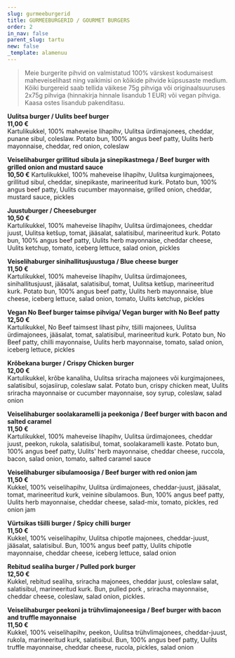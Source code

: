 ```yaml
---
slug: gurmeeburgerid
title: GURMEEBURGERID / GOURMET BURGERS
order: 2
in_nav: false
parent_slug: tartu
new: false
_template: alamenuu
---
```


<div class="ellipsis"></div>

> Meie burgerite pihvid on valmistatud 100% värskest kodumaisest maheveiselihast ning vaikimisi on kõikide pihvide küpsusaste medium. Kõiki burgereid saab tellida väikese 75g pihviga või originaalsuuruses 2x75g pihviga (hinnakirja hinnale lisandub 1 EUR) või vegan pihviga. Kaasa ostes lisandub pakenditasu.

<span class="special"></span> **Uulitsa burger / Uulits beef burger**\
**11,00 €**\
<span class="koostis">Kartulikukkel, 100% maheveise lihapihv, Uulitsa ürdimajonees, cheddar, punane sibul, coleslaw. Potato bun, 100% angus beef patty, Uulits herb mayonnaise, cheddar, red onion, coleslaw</span>

**Veiselihaburger grillitud sibula ja sinepikastmega / Beef burger with grilled onion and mustard sauce**\
**10,50 €** <span class="koostis">Kartulikukkel, 100% maheveise lihapihv, Uulitsa kurgimajonees,  grillitud sibul, cheddar, sinepikaste, marineeritud kurk. Potato bun, 100% angus beef patty, Uulits cucumber mayonnaise, grilled onion, cheddar, mustard sauce, pickles</span>

**Juustuburger / Cheeseburger**\
**10,50 €**\
<span class="koostis">Kartulikukkel, 100% maheveise lihapihv, Uulitsa ürdimajonees, cheddar juust, Uulitsa ketšup, tomat, jääsalat, salatisibul, marineeritud kurk. Potato bun, 100% angus beef patty, Uulits herb mayonnaise, cheddar cheese, Uulits ketchup, tomato, iceberg lettuce, salad onion, pickles</span>

**Veiselihaburger sinihallitusjuustuga / Blue cheese burger**\
**11,50 €**\
<span class="koostis">Kartulikukkel, 100% maheveise lihapihv, Uulitsa ürdimajonees, sinihallitusjuust, jääsalat, salatisibul, tomat, Uulitsa ketšup, marineeritud kurk. Potato bun, 100% angus beef patty, Uulits herb mayonnaise, blue cheese, iceberg lettuce, salad onion, tomato, Uulits ketchup, pickles</span>

<span class="special"></span> **Vegan No Beef burger taimse pihviga/ Vegan burger with No Beef patty**\
**12,50 €**\
<span class="koostis">Kartulikukkel, No Beef taimsest lihast pihv, tšilli majonees, Uulitsa ürdimajonees,  jääsalat, tomat, salatisibul, marineeritud kurk. Potato bun, No Beef patty, chilli mayonnaise, Uulits herb mayonnaise, tomato, salad onion, iceberg lettuce, pickles</span><span class="vegan"></span>

<span class="spicy"></span> **Krõbekana burger / Crispy Chicken burger**\
**12,00 €**\
<span class="koostis">Kartulikukkel, krõbe kanaliha, Uulitsa sriracha majonees või kurgimajonees, salatisibul, sojasiirup, coleslaw salat. Potato bun, crispy chicken meat, Uulits sriracha mayonnaise or cucumber mayonnaise, soy syrup, coleslaw, salad onion</span>

**Veiselihaburger soolakaramelli ja peekoniga / Beef burger with bacon and salted caramel**\
**11,50 €**\
<span class="koostis">Kartulikukkel, 100% maheveise lihapihv, Uulitsa ürdimajonees, cheddar juust, peekon, rukola, salatisibul, tomat, soolakaramelli kaste. Potato bun, 100% angus beef patty, Uulits' herb mayonnaise, cheddar cheese, ruccola, bacon, salad onion, tomato, salted caramel sauce</span>

**Veiselihaburger sibulamoosiga / Beef burger with red onion jam**\
**11,50 €**\
<span class="koostis">Kukkel, 100% veiselihapihv, Uulitsa ürdimajonees, cheddar-juust, jääsalat, tomat, marineeritud kurk, veinine sibulamoos. Bun, 100% angus beef patty, Uulits herb mayonnaise, cheddar cheese, salad-mix, tomato, pickles, red onion jam</span>

<span class="special"></span> <span class="spicy"></span> **Vürtsikas tšilli burger / Spicy chilli burger**\
**11,50 €**\
<span class="koostis">Kukkel, 100% veiselihapihv, Uulitsa chipotle majonees, cheddar-juust, jääsalat, salatisibul. Bun, 100% angus beef patty, Uulits chipotle mayonnaise, cheddar cheese, iceberg lettuce, salad onion</span>

<span class="spicy"></span> **Rebitud sealiha burger / Pulled pork burger**\
**12,50 €**\
<span class="koostis">Kukkel, rebitud sealiha, sriracha majonees, cheddar juust, coleslaw salat, salatisibul, marineeritud kurk. Bun, pulled pork , sriracha mayonnaise, cheddar cheese, coleslaw, salad onion, pickles.</span>

**Veiselihaburger peekoni ja trühvlimajoneesiga / Beef burger with bacon and truffle mayonnaise**\
**11,50 €**\
<span class="koostis">Kukkel, 100% veiselihapihv, peekon, Uulitsa trühvlimajonees, cheddar-juust, rukola, marineeritud kurk, salatisibul. Bun, 100% angus beef patty, Uulits truffle mayonnaise, cheddar cheese, rucola, pickles, salad onion</span>
